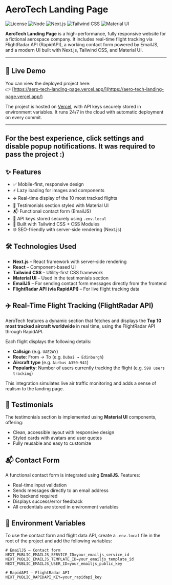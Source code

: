 # AeroTech Landing Page

![License](https://img.shields.io/github/license/JanJus7/AeroTech-LandingPage)
![Node](https://img.shields.io/badge/node-%3E%3D16.0.0-brightgreen)
![Next.js](https://img.shields.io/badge/Next.js-%5E13.0-blue)
![Tailwind CSS](https://img.shields.io/badge/TailwindCSS-%5E3.0-blueviolet)
![Material UI](https://img.shields.io/badge/MUI-%5E5.0-ff69b4)

**AeroTech Landing Page** is a high-performance, fully responsive website for a fictional aerospace company. It includes real-time flight tracking via FlightRadar API (RapidAPI), a working contact form powered by EmailJS, and a modern UI built with Next.js, Tailwind CSS, and Material UI.

---

## 🔗 Live Demo

You can view the deployed project here:  
👉 [https://aero-tech-landing-page.vercel.app/](https://aero-tech-landing-page.vercel.app/)

The project is hosted on [Vercel](https://vercel.com), with API keys securely stored in environment variables. It runs 24/7 in the cloud with automatic deployment on every commit.

---

## For the best experience, click settings and disable popup notifications. It was required to pass the project :)

## ✨ Features

- ✅ Mobile-first, responsive design
- ⚡ Lazy loading for images and components
- ✈️ Real-time display of the 10 most tracked flights
- 💬 Testimonials section styled with Material UI
- 📬 Functional contact form (EmailJS)
- 🔐 API keys stored securely using `.env.local`
- 🎨 Built with Tailwind CSS + CSS Modules
- 🌐 SEO-friendly with server-side rendering (Next.js)

## 🛠 Technologies Used

- **Next.js** – React framework with server-side rendering
- **React** – Component-based UI
- **Tailwind CSS** – Utility-first CSS framework
- **Material UI** – Used in the testimonials section
- **EmailJS** – For sending contact form messages directly from the frontend
- **FlightRadar API (via RapidAPI)** – For live flight tracking data

## ✈️ Real-Time Flight Tracking (FlightRadar API)

AeroTech features a dynamic section that fetches and displays the **Top 10 most tracked aircraft worldwide** in real time, using the FlightRadar API through RapidAPI.

Each flight displays the following details:

- **Callsign** (e.g. `UAE2AY`)
- **Route**: From → To (e.g. `Dubai → Edinburgh`)
- **Aircraft type** (e.g. `Airbus A350-941`)
- **Popularity**: Number of users currently tracking the flight (e.g. `598 users tracking`)

This integration simulates live air traffic monitoring and adds a sense of realism to the landing page.

## 💬 Testimonials

The testimonials section is implemented using **Material UI** components, offering:

- Clean, accessible layout with responsive design
- Styled cards with avatars and user quotes
- Fully reusable and easy to customize

## 📬 Contact Form

A functional contact form is integrated using **EmailJS**. Features:

- Real-time input validation
- Sends messages directly to an email address
- No backend required
- Displays success/error feedback
- All credentials are stored in environment variables

## 🔐 Environment Variables

To use the contact form and flight data API, create a `.env.local` file in the root of the project and add the following variables:

```env
# EmailJS – Contact form
NEXT_PUBLIC_EMAILJS_SERVICE_ID=your_emailjs_service_id
NEXT_PUBLIC_EMAILJS_TEMPLATE_ID=your_emailjs_template_id
NEXT_PUBLIC_EMAILJS_USER_ID=your_emailjs_public_key

# RapidAPI – FlightRadar API
NEXT_PUBLIC_RAPIDAPI_KEY=your_rapidapi_key
